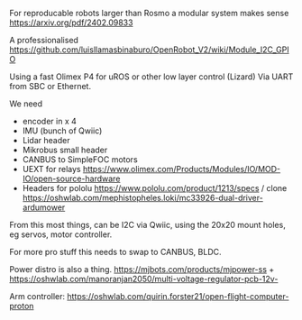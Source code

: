 For reproducable robots larger than Rosmo a modular system makes sense https://arxiv.org/pdf/2402.09833

A professionalised https://github.com/luisllamasbinaburo/OpenRobot_V2/wiki/Module_I2C_GPIO 

Using a fast Olimex P4 for uROS or other low layer control (Lizard) Via UART from SBC or Ethernet.

We need 
- encoder in x 4
- IMU (bunch of Qwiic)
- Lidar header
- Mikrobus small header
- CANBUS to SimpleFOC motors 
- UEXT for relays https://www.olimex.com/Products/Modules/IO/MOD-IO/open-source-hardware
- Headers for pololu https://www.pololu.com/product/1213/specs / clone https://oshwlab.com/mephistopheles.loki/mc33926-dual-driver-ardumower

From this most things, can be I2C via Qwiic, using the 20x20 mount holes, eg servos, motor controller.
 
For more pro stuff this needs to swap to CANBUS, BLDC.

Power distro is also a thing. https://mjbots.com/products/mjpower-ss  + https://oshwlab.com/manoranjan2050/multi-voltage-regulator-pcb-12v-

Arm controller: https://oshwlab.com/quirin.forster21/open-flight-computer-proton





